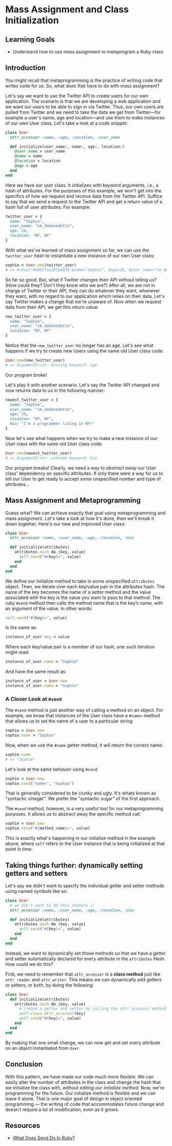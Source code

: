 # Mass Assignment and Class Initialization

## Learning Goals

- Understand how to use mass assignment to metaprogram a Ruby class

## Introduction

You might recall that metaprogramming is the practice of writing code that
writes code for us. So, what does that have to do with mass assignment?

Let's say we want to use the Twitter API to create users for our own
application. The scenario is that we are developing a web application and we
want our users to be able to sign in via Twitter. Thus, our own users are pulled
from Twitter and we need to take the data we get from Twitter—for example a
user's name, age and location—and use them to make instances of our own User
class. Let's take a look at a code snippet:

```ruby
class User
  attr_accessor :name, :age, :location, :user_name

  def initialize(user_name:, name:, age:, location:)
    @user_name = user_name
    @name = name
    @location = location
    @age = age
  end
end
```

Here we have our user class. It initializes with keyword arguments, i.e., a hash
of attributes. For the purposes of this example, we won't get into the specifics
of how we request and receive data from the Twitter API. Suffice to say that we
send a request to the Twitter API and get a return value of a hash full of user
attributes. For example:

```ruby
twitter_user = { 
  name: "Sophie", 
  user_name: "sm_debenedetto", 
  age: 26, 
  location: "NY, NY"
}
```

With what we've learned of mass assignment so far, we can use the `twitter_user`
hash to instantiate a new instance of our own User class:

```ruby
sophie = User.new(twitter_user)
# => #<User:0x007fa1293e68f0 @name="Sophie", @age=26, @user_name="sm_debenedetto", @location="NY, NY">
```

So far so good. But, what if Twitter changes their API without telling us? (How
could they? Don't they know who we are?) After all, we are not in charge of
Twitter or their API, they can do whatever they want, whenever they want, with
no regard to our application which relies on their data. Let's say Twitter makes
a change that we're unaware of. Now when we request data from their API, we get
this return value:

```ruby
new_twitter_user = {
  name: "Sophie", 
  user_name: "sm_debenedetto", 
  location: "NY, NY"
}
```

Notice that the `new_twitter_user` no longer has an age. Let's see what happens
if we try to create new Users using the same old User class code:

```ruby
User.new(new_twitter_user)
# => ArgumentError: missing keyword: age
```

Our program broke!

Let's play it with another scenario. Let's say the Twitter API changed and now
returns data to us in the following manner:

```ruby
newest_twitter_user = {
  name: "Sophie", 
  user_name: "sm_debenedetto", 
  age: 26, 
  location: "NY, NY", 
  bio: "I'm a programmer living in NY!"
}
```

Now let's see what happens when we try to make a new instance of our User class
with the same old User class code:

```ruby
User.new(newest_twitter_user)
# => ArgumentError: unknown keyword: bio
```

Our program breaks! Clearly, we need a way to *abstract away* our User class'
dependency on specific attributes. If only there were a way for us to tell our
User to get ready to accept some unspecified number and type of attributes...

## Mass Assignment and Metaprogramming

Guess what? We can achieve exactly that goal using metaprogramming and mass
assignment. Let's take a look at how it's done, then we'll break it down
together. Here's our new and improved User class:

```ruby
class User
  attr_accessor :name, :user_name, :age, :location, :bio

  def initialize(attributes)
    attributes.each do |key, value| 
      self.send("#{key}=", value)
    end
  end
end
```

We define our initialize method to take in some unspecified `attributes` object.
Then, we iterate over each key/value pair in the attributes hash. The name of
the key becomes the name of a setter method and the value associated with the
key is the value you want to pass to that method. The ruby `#send` method then
calls the method name that is the key’s name, with an argument of the value. In
other words:

```ruby
self.send("#{key}=", value)
```

Is the same as:

```ruby
instance_of_user.key = value
```

Where each key/value pair is a member of our hash, one such iteration might read:

```ruby
instance_of_user.name = "Sophie"
```

And have the same result as:

```ruby
instance_of_user = User.new
instance_of_user.name = "Sophie"
```

### A Closer Look at `#send`

The `#send` method is just another way of calling a method on an object. For
example, we know that instances of the User class have a `#name=` method that
allows us to set the name of a user to a particular string:

```ruby
sophie = User.new
sophie.name = "Sophie"
```

Now, when we use the `#name` getter method, it will return the correct name:

```ruby
sophie.name
# => "Sophie"
```

Let's look at the same behavior using `#send`:

```ruby
sophie = User.new
sophie.send("name=", "Sophie")
```

That is generally considered to be clunky and ugly. It's whats known as
"syntactic vinegar". We prefer the "syntactic sugar" of the first approach.

The `#send` method, however, is a very useful tool for our metaprogramming
purposes. It allows us to abstract away the specific method call:

```ruby
sophie = User.new
sophie.send("#{method_name}=", value)
```

This is exactly what's happening in our initialize method in the example above,
where `self` refers to the User instance that is being initialized at that point
in time.

## Taking things further: dynamically setting getters and setters

Let's say we didn't want to specify the individual getter and setter methods
using named symbols like so:

```ruby
class User
  # we don't want to do this anymore :(
  attr_accessor :name, :user_name, :age, :location, :bio

  def initialize(attributes)
    attributes.each do |key, value| 
      self.send("#{key}=", value)
    end
  end
end
```

Instead, we want to dynamically set those methods so that we have a getter and
setter automatically declared for every attribute in the `attributes` Hash. How
could we do this?

First, we need to remember that `attr_accessor` is a **class method** just like
`attr_reader` and `attr_writer`. This means we can dynamically add getters or
setters, or both, by doing the following:

```ruby
class User
  def initialize(attributes)
    attributes.each do |key, value|
      # create a getter and setter by calling the attr_accessor method
      self.class.attr_accessor(key)
      self.send("#{key}=", value)
    end
  end
end
```

By making that one small change, we can now get and set every attribute on an
object instantiated from `User`.

## Conclusion

With this pattern, we have made our code much more flexible. We can easily alter
the number of attributes in the class and change the hash that we initialize the
class with, *without editing our initialize method.* Now, we're programming for
the future. Our initialize method is flexible and we can leave it alone. That is
one major goal of design in object oriented programming — the writing of code
that accommodates future change and doesn't require a lot of modification, even
as it grows.

## Resources

- [What Does Send Do In Ruby?](https://stackoverflow.com/questions/3337285/what-does-send-do-in-ruby)

